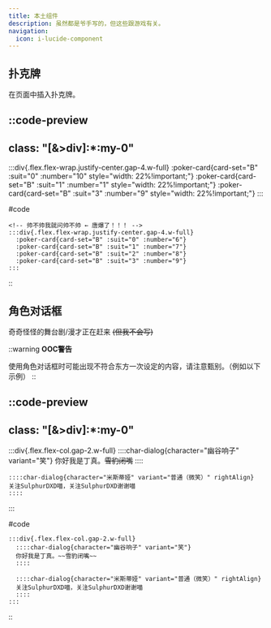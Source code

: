 ```yaml
---
title: 本土组件
description: 虽然都是爷手写的，但这些跟游戏有关。
navigation:
  icon: i-lucide-component
---
```


## 扑克牌

在页面中插入扑克牌。

::code-preview
---
class: "[&>div]:*:my-0"
---
:::div{.flex.flex-wrap.justify-center.gap-4.w-full}
  :poker-card{card-set="B" :suit="0" :number="10" style="width: 22%!important;"}
  :poker-card{card-set="B" :suit="1" :number="1" style="width: 22%!important;"}
  :poker-card{card-set="B" :suit="3" :number="9" style="width: 22%!important;"}
:::

#code
```mdc
<!-- 帅不帅我就问帅不帅 ← 唐爆了！！！ -->
:::div{.flex.flex-wrap.justify-center.gap-4.w-full}
  :poker-card{card-set="B" :suit="0" :number="6"}
  :poker-card{card-set="B" :suit="1" :number="7"}
  :poker-card{card-set="B" :suit="2" :number="8"}
  :poker-card{card-set="B" :suit="3" :number="9"}
:::
```
::

## 角色对话框

奇奇怪怪的舞台剧/漫才正在赶来 ~~(但我不会写)~~

::warning
**OOC警告**

使用角色对话框时可能出现不符合东方一次设定的内容，请注意甄别。（例如以下示例）
::

::code-preview
---
class: "[&>div]:*:my-0"
---
  :::div{.flex.flex-col.gap-2.w-full}
    ::::char-dialog{character="幽谷响子" variant="笑"}
    你好我是丁真。~~雪豹闭嘴~~
    ::::

    ::::char-dialog{character="米斯蒂娅" variant="普通（微笑）" rightAlign}
    关注SulphurDXD喵，关注SulphurDXD谢谢喵
    ::::
  :::

#code
```mdc
:::div{.flex.flex-col.gap-2.w-full}
  ::::char-dialog{character="幽谷响子" variant="笑"}
  你好我是丁真。~~雪豹闭嘴~~
  ::::

  ::::char-dialog{character="米斯蒂娅" variant="普通（微笑）" rightAlign}
  关注SulphurDXD喵，关注SulphurDXD谢谢喵
  ::::
:::
```
::

